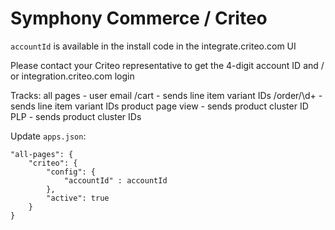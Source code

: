 # Symphony Commerce / Criteo

`accountId` is available in the install code in the integrate.criteo.com UI

Please contact your Criteo representative to get the 4-digit account ID and / or integration.criteo.com login

Tracks: 
all pages - user email 
/cart - sends line item variant IDs
/order/\d+ - sends line item variant IDs
product page view - sends product cluster ID
PLP - sends product cluster IDs

Update `apps.json`:
```
"all-pages": {
    "criteo": {
        "config": {
            "accountId" : accountId
        },
        "active": true
    }
}
```
